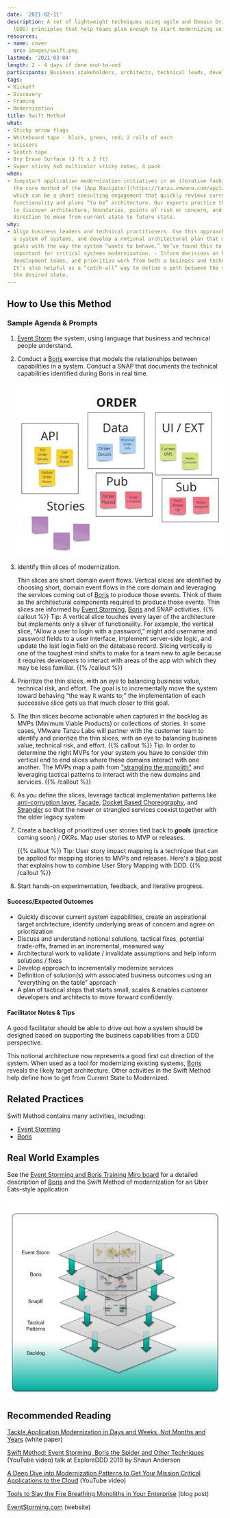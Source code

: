 ```yaml
---
date: '2021-02-11'
description: A set of lightweight techniques using agile and Domain Driven Design
  (DDD) principles that help teams plan enough to start modernizing software systems
resources:
- name: cover
  src: images/swift.png
lastmod: '2021-03-04'
length: 2 - 4 days if done end-to-end
participants: Business stakeholders, architects, technical leads, developers
tags:
- Kickoff
- Discovery
- Framing
- Modernization
title: Swift Method
what:
- Sticky arrow flags
- Whiteboard tape - black, green, red; 2 rolls of each
- Scissors
- Scotch tape
- Dry Erase Surface (3 ft x 2 ft)
- Super sticky 4x6 multicolor sticky notes, 4 pack
when:
- Jumpstart application modernization initiatives in an iterative fashion. This is
  the core method of the [App Navigator](https://tanzu.vmware.com/application-modernization),
  which can be a short consulting engagement that quickly reviews current business
  functionality and plans “to be” architecture. Our experts practice the Swift method
  to discover architecture, boundaries, points of risk or concern, and then map a
  direction to move from current state to future state.
why:
- Align business leaders and technical practitioners. Use this approach to break down
  a system of systems, and develop a notional architectural plan that maps future
  goals with the way the system “wants to behave.” We’ve found this to be especially
  important for critical systems modernization. - Inform decisions on how to organize
  development teams, and prioritize work from both a business and technical perspective.
  It’s also helpful as a “catch-all” way to define a path between the status quo and
  the desired state.
---
```


## How to Use this Method
### Sample Agenda & Prompts
1. [Event Storm](/practices/event-storming) the system, using language that business and technical people understand.

1. Conduct a [Boris](/practices/boris) exercise that models the relationships between capabilities in a system. Conduct a SNAP that documents the technical capabilities identified during Boris in real time.

    ![SNAP analysis](images/snap.jpg)

1. Identify thin slices of modernization.

   Thin slices are short domain event flows. Vertical slices are identified by choosing short, domain event flows in the core domain and leveraging the services coming out of [Boris](/practices/boris) to produce those events. Think of them as the architectural components required to produce those events. Thin slices are informed by [Event Storming](/practices/event-storming), [Boris](/practices/boris) and SNAP activities.
   {{% callout %}}
   Tip: A vertical slice touches every layer of the architecture but implements only a sliver of functionality. For example, the vertical slice, “Allow a user to login with a password,” might add username and password fields to a user interface, implement server-side logic, and update the last login field on the database record. Slicing vertically is one of the toughest mind shifts to make for a team new to agile because it requires developers to interact with areas of the app with which they may be less familiar.
   {{% /callout %}}

1. Prioritize the thin slices, with an eye to balancing business value, technical risk, and effort. The goal is to incrementally move the system toward behaving “the way it wants to;” the implementation of each successive slice gets us that much closer to this goal.

1. The thin slices become actionable when captured in the backlog as MVPs (Minimum Viable Products) or collections of stories. In some cases, VMware Tanzu Labs will partner with the customer team to identify and prioritize the thin slices, with an eye to balancing business value, technical risk, and effort.
   {{% callout %}}
   Tip: In order to determine the right MVPs for your system you have to consider thin vertical end to end slices where these domains interact with one another. The MVPs map a path from ["strangling the monolith"](https://tanzu.vmware.com/content/blog/strangling-a-monolith-by-focusing-on-roi) and leveraging tactical patterns to interact with the new domains and services.
   {{% /callout %}}

1. As you define the slices, leverage tactical implementation patterns  like <a href="https://docs.microsoft.com/en-us/azure/architecture/patterns/anti-corruption-layer" target="_blank">anti-corruption layer</a>, <a href="https://en.wikipedia.org/wiki/Facade_pattern" target="_blank">Facade</a>, <a href="https://www.swiftbird.us/docket-choreography" target="_blank">Docket Based Choreography</a>, and <a href="https://martinfowler.com/bliki/StranglerFigApplication.html" target="_blank">Strangler</a> so that the newer or strangled services coexist together with the older legacy system

1. Create a backlog of prioritized user stories tied back to ***goals*** (practice coming soon) / OKRs. Map user stories to MVP or releases.

   {{% callout %}}
   Tip: User story impact mapping is a technique that can be applied for mapping stories to MVPs and releases. Here's a <a href="https://blog.eriksen.com.br/en/mapping-domain-knowledge" target="_blank">blog post</a> that explains how to combine User Story Mapping with DDD.
   {{% /callout %}}
1. Start hands-on experimentation, feedback, and iterative progress.

#### Success/Expected Outcomes
- Quickly discover current system capabilities, create an aspirational target architecture, identify underlying areas of concern and agree on prioritization
- Discuss and understand notional solutions, tactical fixes, potential trade-offs, framed in an incremental, measured way
- Architectural work to validate / invalidate assumptions and help inform solutions / fixes
- Develop approach to incrementally modernize services
- Definition of solution(s) with associated business outcomes using an “everything on the table” approach
- A  plan of tactical steps that starts small, scales & enables customer developers and architects to move forward confidently.

#### Facilitator Notes & Tips

A good facilitator should be able to drive out how a system should be designed based on supporting the business capabilities from a DDD perspective.

This notional architecture now represents a good first cut direction of the system. When used as a tool for modernizing existing systems, [Boris](/practices/boris) reveals the likely target architecture. Other activities in the Swift Method help define how to get from Current State to Modernized.

## Related Practices
Swift Method contains many activities, including:

- [Event Storming](/practices/event-storming)
- [Boris](/practices/boris)

## Real World Examples

See the <a href="https://miro.com/app/board/o9J_kzaSk0E=/" target="_blank">Event Storming and Boris Training Miro board</a> for a detailed description of [Boris](/practices/boris) and the Swift Method of modernization for an Uber Eats-style application

![Visual of the Swift Method's various steps and how they flow into one another](images/example-1.png)

## Recommended Reading

<a href="https://tanzu.vmware.com/content/white-papers/tackle-application-modernization-in-days-and-weeks-not-months-and-years" target="_blank">Tackle Application Modernization in Days and Weeks, Not Months and Years</a> (white paper)

<a href="https://www.youtube.com/watch?v=7-fRtd8LUwA" target="_blank">Swift Method: Event Storming, Boris the Spider and Other Techniques</a> (YouTube video) talk at ExploreDDD 2019 by Shaun Anderson

<a href="https://www.youtube.com/watch?v=s5qeE4qii6M" target="_blank">A Deep Dive into Modernization Patterns to Get Your Mission Critical Applications to the Cloud</a> (YouTube video)

<a href="https://tanzu.vmware.com/content/slides/the-modern-family-modernizing-applications-to-pivotal-cloud-foundry-getting-out-of-the-big-ball-of-mud" target="_blank">Tools to Slay the Fire Breathing Monoliths in Your Enterprise</a> (blog post)

<a href="https://www.eventstorming.com/" target="_blank">EventStorming.com</a> (website)
